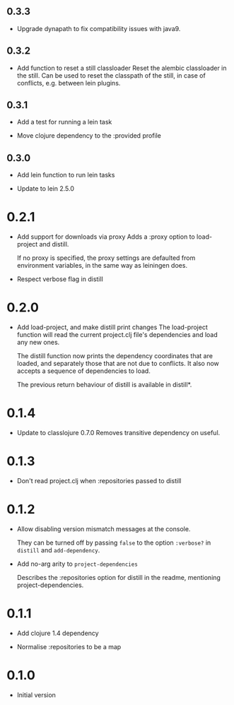 ## 0.3.3

- Upgrade dynapath to fix compatibility issues with java9.

## 0.3.2

- Add function to reset a still classloader
  Reset the alembic classloader in the still.  Can be used to reset the
  classpath of the still, in case of conflicts, e.g. between lein plugins.

## 0.3.1

- Add a test for running a lein task

- Move clojure dependency to the :provided profile

## 0.3.0

- Add lein function to run lein tasks

- Update to lein 2.5.0

# 0.2.1

- Add support for downloads via proxy
  Adds a :proxy option to load-project and distill.

  If no proxy is specified, the proxy settings are defaulted from
  environment variables, in the same way as leiningen does.

- Respect verbose flag in distill

# 0.2.0

- Add load-project, and make distill print changes
  The load-project function will read the current project.clj file's
  dependencies and load any new ones.

  The distill function now prints the dependency coordinates that are
  loaded, and separately those that are not due to conflicts.  It also now
  accepts a sequence of dependencies to load.

  The previous return behaviour of distill is available in distill*.

# 0.1.4

- Update to classlojure 0.7.0
  Removes transitive dependency on useful.

# 0.1.3

- Don't read project.clj when :repositories passed to distill

# 0.1.2

- Allow disabling version mismatch messages at the console.

  They can be turned off by passing `false` to the option `:verbose?` in
  `distill` and `add-dependency`.

- Add no-arg arity to `project-dependencies`

  Describes the :repositories option for distill in the readme, mentioning
  project-dependencies.


# 0.1.1

- Add clojure 1.4 dependency

- Normalise :repositories to be a map

# 0.1.0

- Initial version
